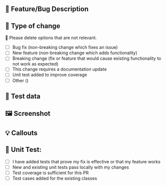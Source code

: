 ## 📝 Feature/Bug Description
  

## 🏁 Type of change

🚨 Please delete options that are not relevant.

- [ ] Bug fix (non-breaking change which fixes an issue)
- [ ] New feature (non-breaking change which adds functionality)
- [ ] Breaking change (fix or feature that would cause existing functionality to not work as expected)
- [ ] This change requires a documentation update
- [ ] Unit test added to improve coverage
- [ ] Other ()

## 🤖 Test data


## 🖼️ Screenshot


## 💡 Callouts


## 👷 Unit Test:
- [ ] I have added tests that prove my fix is effective or that my feature works
- [ ] New and existing unit tests pass locally with my changes
- [ ] Test coverage is sufficient for this PR
- [ ] Test cases added for the existing classes
